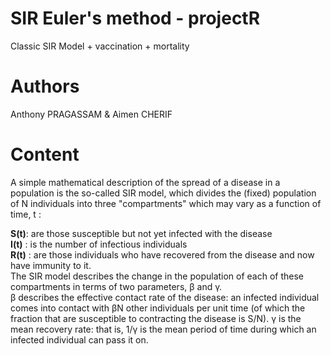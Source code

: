 # SIR Euler's method - projectR
Classic SIR Model + vaccination + mortality


# Authors
Anthony PRAGASSAM & Aimen CHERIF

# Content

A simple mathematical description of the spread of a disease in a population is the so-called SIR model, which divides the (fixed) population of N individuals into three "compartments" which may vary as a function of time, t :
<br>

<b>S(t)</b>: are those susceptible but not yet infected with the disease
<br>
<b>I(t)</b> : is the number of infectious individuals
<br>
<b>R(t)</b> : are those individuals who have recovered from the disease and now have immunity to it.
<br>
The SIR model describes the change in the population of each of these compartments in terms of two parameters, β and γ. 
<br>
β describes the effective contact rate of the disease: an infected individual comes into contact with βN other individuals per unit time (of which the fraction that are susceptible to contracting the disease is S/N). γ is the mean recovery rate: that is, 1/γ is the mean period of time during which an infected individual can pass it on.

